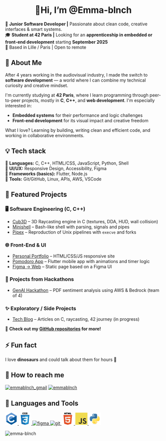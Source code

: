 <h1 align="center"> 👋<strong>Hi, I’m @Emma-blnch</strong> </h1>

🎨 **Junior Software Developer |** Passionate about clean code, creative interfaces & smart systems.  
🎓 **Student at 42 Paris |** Looking for an **apprenticeship in embedded or front-end development** starting **September 2025**  
📍 Based in Lille / Paris | Open to remote


## 🚀 **About Me**
After 4 years working in the audiovisual industry, I made the switch to **software development**  — a world where I can combine my technical curiosity and creative mindset.  

I'm currently studying at **42 Paris**, where I learn programming through peer-to-peer projects, mostly in **C**, **C++**, and **web development**. I'm especially interested in:
- **Embedded systems** for their performance and logic challenges
- **Front-end development** for its visual impact and creative freedom

What I love? Learning by building, writing clean and efficient code, and working in collaborative environments.


## 💡 **Tech stack**
🔹 **Languages:** C, C++, HTML/CSS, JavaScript, Python, Shell  
🔹 **UI/UX:** Responsive Design, Accessibility, Figma  
🔹 **Frameworks (basics):** Flutter, Node.js   
🔹 **Tools:** Git/GitHub, Linux, APIs, AWS, VSCode  


## 📌 **Featured Projects**

### 🖥️ Software Engineering (C, C++)
- [Cub3D](https://github.com/Emma-blnch/cub3D) – 3D Raycasting engine in C (textures, DDA, HUD, wall collision)
- [Minishell](https://github.com/Emma-blnch/minishell) – Bash-like shell with parsing, signals and pipes
- [Pipex](https://github.com/Emma-blnch/Pipex) – Reproduction of Unix pipelines with `execve` and forks

### 🌐 Front-End & UI
- [Personal Portfolio](https://github.com/Emma-blnch/Portfolio) – HTML/CSS/JS responsive site
- [Pomodoro App](https://github.com/Emma-blnch/Flutter-pomodoro-app) – Flutter mobile app with animations and timer logic
- [Figma → Web](https://github.com/Emma-blnch/Figma-to-HTML) – Static page based on a Figma UI

### 🧠 Projects from Hackathons
- [GenAI Hackathon](https://github.com/Emma-blnch/GenAI-Hackaton-02-2025) – PDF sentiment analysis using AWS & Bedrock (team of 4)

### ✨ Exploratory / Side Projects
- [Tech Blog](https://github.com/Emma-blnch/Blog-technique) – Articles on C, raycasting, 42 journey (in progress)

🔗 **Check out my [GitHub repositories](https://github.com/Emma-blnch) for more!**  


## ⚡ **Fun fact**
I love **dinosaurs** and could talk about them for hours 🦕  


## 📨 How to reach me
<p align="left">
<a href="mailto:emma_blnch4@gmail.com" target="blank"><img align="center" src="https://upload.wikimedia.org/wikipedia/commons/thumb/7/7e/Gmail_icon_%282020%29.svg/2560px-Gmail_icon_%282020%29.svg.png" alt="emmablnch_gmail" height="25" width="35" /></a>
  <a href="https://linkedin.com/in/emmablnch"><img align="center" src="https://raw.githubusercontent.com/rahuldkjain/github-profile-readme-generator/master/src/images/icons/Social/linked-in-alt.svg" alt="emmablnch" height="30" width="40" /></a>
</p>

## 💬 Languages and Tools
<p align="left"> <a href="https://www.cprogramming.com/" target="_blank" rel="noreferrer"> <img src="https://raw.githubusercontent.com/devicons/devicon/master/icons/c/c-original.svg" alt="c" width="40" height="40"/> </a> <a href="https://www.w3schools.com/css/" target="_blank" rel="noreferrer"> <img src="https://raw.githubusercontent.com/devicons/devicon/master/icons/css3/css3-original-wordmark.svg" alt="css3" width="40" height="40"/> </a> <a href="https://www.figma.com/" target="_blank" rel="noreferrer"> <img src="https://www.vectorlogo.zone/logos/figma/figma-icon.svg" alt="figma" width="40" height="40"/> </a> <a href="https://git-scm.com/" target="_blank" rel="noreferrer"> <img src="https://www.vectorlogo.zone/logos/git-scm/git-scm-icon.svg" alt="git" width="40" height="40"/> </a> <a href="https://www.w3.org/html/" target="_blank" rel="noreferrer"> <img src="https://raw.githubusercontent.com/devicons/devicon/master/icons/html5/html5-original-wordmark.svg" alt="html5" width="40" height="40"/> </a> <a href="https://developer.mozilla.org/en-US/docs/Web/JavaScript" target="_blank" rel="noreferrer"> <img src="https://raw.githubusercontent.com/devicons/devicon/master/icons/javascript/javascript-original.svg" alt="javascript" width="40" height="40"/> </a> <a href="https://www.python.org" target="_blank" rel="noreferrer"> <img src="https://raw.githubusercontent.com/devicons/devicon/master/icons/python/python-original.svg" alt="python" width="40" height="40"/> </a> </p>

<p><img align="center" src="https://github-readme-stats.vercel.app/api/top-langs?username=emma-blnch&show_icons=true&locale=en&layout=compact" alt="emma-blnch" /></p>

<!---
Emma-blnch/Emma-blnch is a ✨ special ✨ repository because its `README.md` (this file) appears on your GitHub profile.
You can click the Preview link to take a look at your changes.
--->
